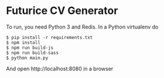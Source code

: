 # Futurice CV Generator

To run, you need Python 3 and Redis. In a Python virtualenv do

```
$ pip install -r requirements.txt
$ npm install
$ npm run build-js
$ npm run build-sass
$ python main.py
```

And open http://localhost:8080 in a browser
